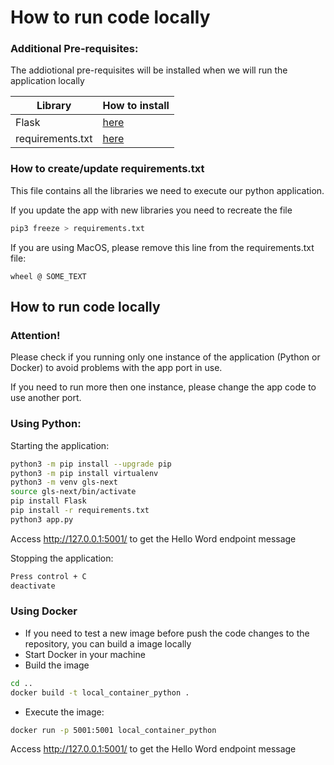 # How to run code locally

### Additional Pre-requisites:

The addiotional pre-requisites will be installed when we will run the application locally

| Library | How to install |
|---------|----------------| 
| Flask   | [here](https://github.com/lgpepino/gls-next-challenge/blob/develop/code/README.md?plain=1#L44)               |
| requirements.txt | [here](https://github.com/lgpepino/gls-next-challenge/blob/develop/code/README.md?plain=1#L45)      |

### How to create/update requirements.txt

This file contains all the libraries we need to execute our python application.

If you update the app with new libraries you need to recreate the file

```bash
pip3 freeze > requirements.txt
```

If you are using MacOS, please remove this line from the requirements.txt file:

```text
wheel @ SOME_TEXT
```

## How to run code locally

### Attention!

Please check if you running only one instance of the application (Python or Docker) to avoid problems with the app port in use.

If you need to run more then one instance, please change the app code to use another port.

### Using Python:

Starting the application:
```bash
python3 -m pip install --upgrade pip
python3 -m pip install virtualenv
python3 -m venv gls-next
source gls-next/bin/activate
pip install Flask
pip install -r requirements.txt
python3 app.py
```
Access http://127.0.0.1:5001/ to get the Hello Word endpoint message

Stopping the application:
```bash
Press control + C
deactivate
```

### Using Docker

- If you need to test a new image before push the code changes to the repository, you can build a image locally
- Start Docker in your machine
- Build the image
```bash
cd ..
docker build -t local_container_python .
```
- Execute the image:
```bash
docker run -p 5001:5001 local_container_python
```
Access http://127.0.0.1:5001/ to get the Hello Word endpoint message